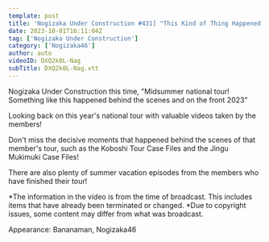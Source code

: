 ```yaml
---
template: post
title: 'Nogizaka Under Construction #431] "This Kind of Thing Happened Both Behind the Scenes and on the Front 2023 Part 1" 2023.10.01 OA'
date: 2023-10-01T16:11:04Z
tag: ['Nogizaka Under Construction']
category: ['Nogizaka46']
author: auto 
videoID: DXQ2k0L-Nag
subTitle: DXQ2k0L-Nag.vtt
---
```

Nogizaka Under Construction this time, "Midsummer national tour! Something like this happened behind the scenes and on the front 2023" 

Looking back on this year's national tour with valuable videos taken by the members! 

Don't miss the decisive moments that happened behind the scenes of that member's tour, such as the Koboshi Tour Case Files and the Jingu Mukimuki Case Files!

There are also plenty of summer vacation episodes from the members who have finished their tour!

*The information in the video is from the time of broadcast. This includes items that have already been terminated or changed.
*Due to copyright issues, some content may differ from what was broadcast.

Appearance: Bananaman, Nogizaka46

